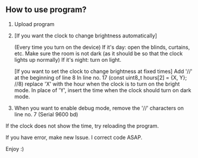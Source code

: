 ## How to use program?

1. Upload program
2. [If you want the clock to change brightness automatically]
   
   (Every time you turn on the device)
     If it's day: open the blinds, curtains, etc. Make sure the room is not dark (as it should be so that the clock lights up normally)
     If it's night: turn on light.
   
   [If you want to set the clock to change brightness at fixed times]
      Add '//' at the beginning of line 8
      In line no. 17 (const uint8_t hours[2] = {X, Y}; //8) replace 'X' with the hour when the clock is to turn on the bright mode. In place of 'Y', insert the time when the clock should turn on dark mode.

3. When you want to enable debug mode, remove the '//' characters on line no. 7 (Serial 9600 bd)

  If the clock does not show the time, try reloading the program.

If you have error, make new Issue. I correct code ASAP.

Enjoy :)
